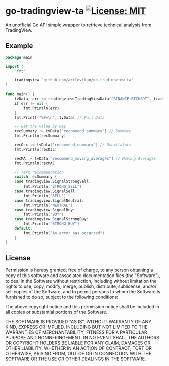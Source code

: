 # go-tradingview-ta [![License: MIT](https://img.shields.io/badge/License-MIT-yellow.svg)](https://opensource.org/licenses/MIT)
An unofficial Go API simple wrapper to retrieve technical analysis from TradingView.

## Example
```go
package main

import (
	"fmt"

	tradingview "github.com/artlevitan/go-tradingview-ta"
)

func main() {
	tvData, err := tradingview.TradingViewData("BINANCE:BTCUSDT", tradingview.Interval4hour)
	if err != nil {
		fmt.Println(err)
	}
	fmt.Printf("%#v\n", tvData) // Full Data

	// Get the value by key
	recSummary := tvData["recommend_summary"] // Summary
	fmt.Println(recSummary)

	recOsc := tvData["recommend_summary"] // Oscillators
	fmt.Println(recOsc)

	recMA := tvData["recommend_moving_averages"] // Moving Averages
	fmt.Println(recMA)

	// Text recommendation
	switch recSummary {
	case tradingview.SignalStrongSell:
		fmt.Println("STRONG_SELL")
	case tradingview.SignalSell:
		fmt.Println("SELL")
	case tradingview.SignalNeutral:
		fmt.Println("NEUTRAL")
	case tradingview.SignalBuy:
		fmt.Println("BUY")
	case tradingview.SignalStrongBuy:
		fmt.Println("STRONG_BUY")
	default:
		fmt.Println("An error has occurred")
	}
}

```

## License
Permission is hereby granted, free of charge, to any person obtaining a copy of this software and associated documentation files (the "Software"), to deal in the Software without restriction, including without limitation the rights to use, copy, modify, merge, publish, distribute, sublicense, and/or sell copies of the Software, and to permit persons to whom the Software is furnished to do so, subject to the following conditions:

The above copyright notice and this permission notice shall be included in all copies or substantial portions of the Software.

THE SOFTWARE IS PROVIDED "AS IS", WITHOUT WARRANTY OF ANY KIND, EXPRESS OR IMPLIED, INCLUDING BUT NOT LIMITED TO THE WARRANTIES OF MERCHANTABILITY, FITNESS FOR A PARTICULAR PURPOSE AND NONINFRINGEMENT. IN NO EVENT SHALL THE AUTHORS OR COPYRIGHT HOLDERS BE LIABLE FOR ANY CLAIM, DAMAGES OR OTHER LIABILITY, WHETHER IN AN ACTION OF CONTRACT, TORT OR OTHERWISE, ARISING FROM, OUT OF OR IN CONNECTION WITH THE SOFTWARE OR THE USE OR OTHER DEALINGS IN THE SOFTWARE.